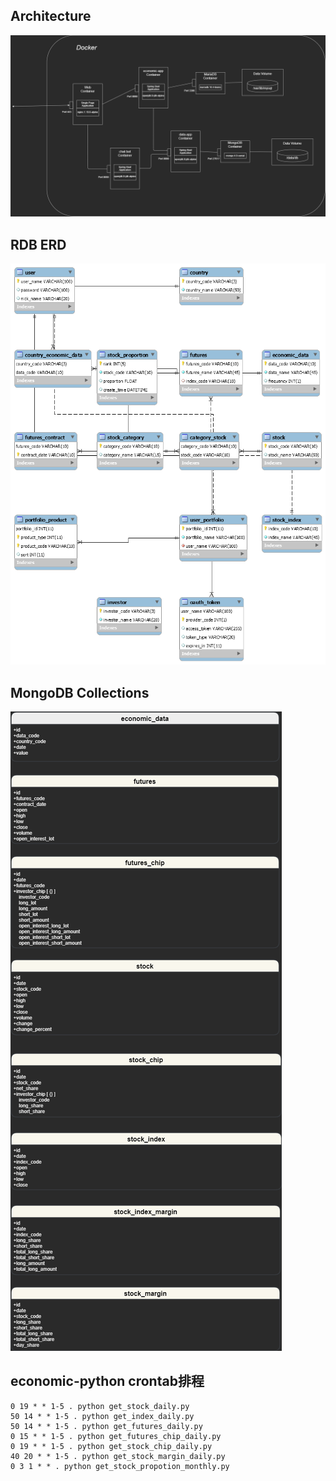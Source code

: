 
## Architecture
![](images/architecture.png)
## RDB ERD
![](images/mariadb_erd.png)
## MongoDB Collections
![](images/mongo_erd.png)

## economic-python crontab排程
``` 
0 19 * * 1-5 . python get_stock_daily.py
50 14 * * 1-5 . python get_index_daily.py
50 14 * * 1-5 . python get_futures_daily.py
0 15 * * 1-5 . python get_futures_chip_daily.py
0 19 * * 1-5 . python get_stock_chip_daily.py
40 20 * * 1-5 . python get_stock_margin_daily.py
0 3 1 * * . python get_stock_propotion_monthly.py
```